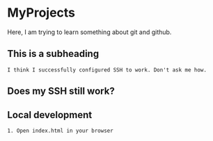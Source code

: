 # MyProjects

Here, I am trying to learn something about git and github.

## This is a subheading
	I think I successfully configured SSH to work. Don't ask me how.
## Does my SSH still work?

## Local development
	1. Open index.html in your browser
